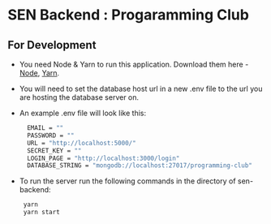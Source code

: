 # SEN Backend : Progaramming Club

## For Development

- You need Node & Yarn to run this application. Download them here - [Node](https://nodejs.org/), [Yarn](https://yarnpkg.com).

- You will need to set the database host url in a new .env file to the url you are hosting the database server on.

- An example .env file will look like this:

  ```bash
    EMAIL = ""
    PASSWORD = ""
    URL = "http://localhost:5000/"
    SECRET_KEY = ""
    LOGIN_PAGE = "http://localhost:3000/login"
    DATABASE_STRING = "mongodb://localhost:27017/programming-club"
  ```

- To run the server run the following commands in the directory of sen-backend:

  ``` bash
   yarn 
   yarn start
  ```
